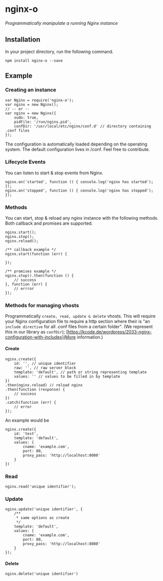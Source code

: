 nginx-o
==================

###### Programmatically manipulate a running Nginx instance

## Installation
In your project directory, run the following command.
```
npm install nginx-o --save
```

## Example
### Creating an instance

```
var Nginx = require('nginx-o');
var nginx = new Nginx();
// -- or --
var nginx = new Nginx({
	sudo: true,
	pidFile: '/run/nginx.pid',
	confDir: '/usr/local/etc/nginx/conf.d' // directory containing .conf files
});
```
The configuration is automatically loaded depending on the operating system. The default configuration lives in /conf. Feel free to contribute.

### Lifecycle Events
You can listen to start & stop events from Nginx.
```
nginx.on('started', function () { console.log('nginx has started'); });
nginx.on('stopped', function () { console.log('nginx has stopped'); });
```

### Methods
You can start, stop & reload any nginx instance with the following methods. Both callback and promises are supported.
```
nginx.start();
nginx.stop();
nginx.reload();

/** callback example */
nginx.start(function (err) {
	
});

/** promises example */
nginx.stop().then(function () {
	// success
}, function (err) {
	// errror
});
```

### Methods for managing vhosts
Programmatically ```create, read, update & delete``` vhosts. This will require your Nginx configuration file to require a http section where their is "an ```include directive``` for all .conf files from a certain folder". (We represent this in our library as ```confDir```); [https://kcode.de/wordpress/2033-nginx-configuration-with-includes](More information.)

#### Create
```
nginx.create({
	id: '', // unique identifier
	raw: '', // raw server block
	template: 'default', // path or string representing template
	values: '' // values to be filled in by template
})
.then(nginx.reload) // reload nginx
.then(function (response) {
	// success
})
.catch(function (err) {
	// error
});
```

An example would be 
```
nginx.create({
	id: 'test',
	template: 'default',
	values: {
		cname: 'example.com',
		port: 80,
		proxy_pass: 'http://localhost:8080'
	}
})
```
### Read
```
nginx.read('unique identifier');
```

### Update
```
nginx.update('unique identifier', {
	/**
	 * same options as create
	 */
	template: 'default',
	values: {
		cname: 'example.com',
		port: 80,
		proxy_pass: 'http://localhost:8080'
	}
});
```

#### Delete
```
nginx.delete('unique identifier')
```
